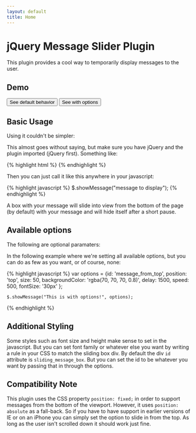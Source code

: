 ```yaml
---
layout: default
title: Home
---
```


# jQuery Message Slider Plugin
This plugin provides a cool way to temporarily display messages to the user.

## Demo
<script src="jquery.slidingmessage.js"></script>
<script>
    $(function() {    
        // on first button click, use all the defaults
        $('#button1').click(function(){
            $.showMessage("This is the default behavior");
            return false;
        });
        
        // this time use ALL the options
        $('#button2').click(function(){
            var options = {id: 'message_from_top',
                           position: 'top',
                           size: 50,
                           backgroundColor: 'rgba(70, 70, 70, 0.8)',
                           delay: 1500,
                           speed: 500,
                           fontSize: '30px'
                          };
                           
            $.showMessage("This is with options!", options);
            return false;
        });
    });
</script>

<button id="button1">See default behavior</button>
<button id="button2">See with options</button>

## Basic Usage
Using it couldn't be simpler:

This almost goes without saying, but make sure you have jQuery and the plugin imported (jQuery first). Something like:


{% highlight html %}
    <script src="jquery.js"></script>
    <script src="jquery.slidingmessage.js"></script>
{% endhighlight %}


Then you can just call it like this anywhere in your javascript:


{% highlight javascript %}
    $.showMessage("message to display");
{% endhighlight %}    


A box with your message will slide into view from the bottom of the page (by default) with your message and will hide itself after a short pause.


## Available options
The following are optional paramaters:

In the following example where we're setting all available options, but you can do as few as you want, or of course, none:


{% highlight javascript %}
    var options = {id: 'message_from_top',
                   position: 'top',
                   size: 50,
                   backgroundColor: 'rgba(70, 70, 70, 0.8)',
                   delay: 1500,
                   speed: 500,
                   fontSize: '30px'
                  };
               
    $.showMessage("This is with options!", options);
{% endhighlight %}


## Additional Styling
Some styles such as font size and height make sense to set in the javascript. But you can set font family or whatever else you want by writing a rule in your CSS to match the sliding box div. By default the div `id` attribute is `sliding_message_box`. But you can set the id to be whatever you want by passing that in through the options.

## Compatibility Note
This plugin uses the CSS property `position: fixed;` in order to support messages from the bottom of the viewport. However, it uses `position: absolute` as a fall-back. So if you have to have support in earlier versions of IE or on an iPhone you can simply set the option to slide in from the top. As long as the user isn't scrolled down it should work just fine.